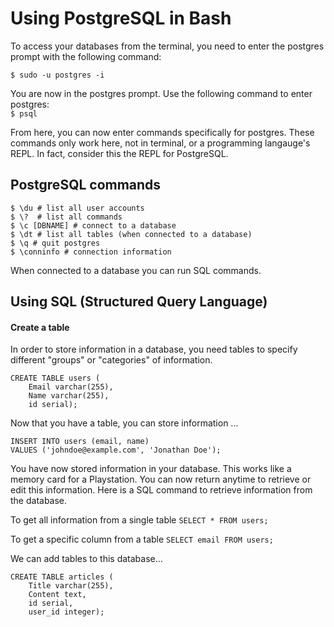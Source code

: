 # Using PostgreSQL in Bash

To access your databases from the terminal, you need to enter the postgres
prompt with the following command:  

`$ sudo -u postgres -i`  

You are now in the postgres prompt. Use the following command to enter postgres:  
`$ psql`  


From here, you can now enter commands specifically for postgres. These commands only work here, not in terminal, or a programming langauge's REPL. In fact, consider this the REPL for PostgreSQL.  

## PostgreSQL commands

```
$ \du # list all user accounts
$ \?  # list all commands
$ \c [DBNAME] # connect to a database
$ \dt # list all tables (when connected to a database)
$ \q # quit postgres
$ \conninfo # connection information

```  

When connected to a database you can run SQL commands.

## Using SQL (Structured Query Language)

#### Create a table

In order to store information in a database, you need tables to specify different "groups" or "categories" of information.

```
CREATE TABLE users (
    Email varchar(255),
    Name varchar(255),
    id serial);
```

Now that you have a table, you can store information ...  

```
INSERT INTO users (email, name)
VALUES ('johndoe@example.com', 'Jonathan Doe');
```  

You have now stored information in your database. This works like a memory card for a Playstation. You can now return anytime to 
retrieve or edit this information. Here is a SQL command to retrieve information from the database.  

To get all information from a single table
`SELECT * FROM users;`  
  
  
To get a specific column from a table
`SELECT email FROM users;`


We can add tables to this database...  
```
CREATE TABLE articles (
    Title varchar(255),
    Content text,
    id serial,
    user_id integer);
```


